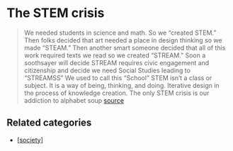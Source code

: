# The STEM crisis

> We needed students in science and math. So we “created STEM.”
> Then folks decided that art needed a place in design thinking so we made “STEAM.”
> Then another smart someone decided that all of this work required texts we read so we created “STREAM.”
> Soon a soothsayer will decide STREAM requires civic engagement and citizenship and decide we need Social Studies leading to “STREAMSS”
> We used to call this “School”
> STEM isn’t a class or subject. It is a way of being, thinking, and doing.
> Iterative design in the process of knowledge creation.
> The only STEM crisis is our addiction to alphabet soup [source](https://medium.com/@jgmac1106/the-stem-crisis-349deacbb578#.wshsqndbo)

## Related categories

- [[society]]



[//begin]: # "Autogenerated link references for markdown compatibility"
[society]: ../society.md "Society"
[//end]: # "Autogenerated link references"